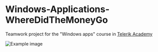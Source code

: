 # Windows-Applications-WhereDidTheMoneyGo
Teamwork project for the "Windows apps" course in [Telerik Academy](http://www.telerik.com/company/telerik-academy "Telerik Academy")

![Example image](http://i68.tinypic.com/eb62vt.png)
